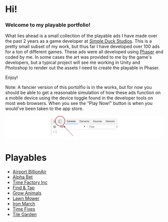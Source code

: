 # Hi!
### Welcome to my playable portfolio!
What lies ahead is a small collection of the playable ads I have made over the past 2 years as a game developer at [Simple Duck Studios](https://www.simpleduckstudios.com/). This is a pretty small subset of my work, but thus far I have developed over 100 ads for a ton of different games. These ads were all developed using [Phaser](https://phaser.io/) and coded by me. In some cases the art was provided to me by the game's developers, but a typical project will see me working in Unity and Photoshop to render out the assets I need to create the playable in Phaser. 

Enjoy!

Note: A fancier version of this portolfio is in the works, but for now you should be able to get a reasonable simulation of how these ads function on a mobile device using the device toggle found in the developer tools on most web browsers. When you see the "Play Now!" button is when you would've been taken to the app store.  

![Device Toggle Highlight](/images/device_toolbar.png)


# Playables
- [Airport BillionAir](https://darzzler.github.io/PlayablePortfolio/playables/air_sdmip_choosePilot_00_en_play.html)
- [Alpha Bet](https://darzzler.github.io/PlayablePortfolio/playables/alp_sdmip_words_00_en_play.html)
- [Time Factory Inc](https://darzzler.github.io/PlayablePortfolio/playables/fac_sdmip_cavemen_00_en_play_AL.html)
- [Find & Tap](https://darzzler.github.io/PlayablePortfolio/playables/fnt_sdmip_5items_en_play_AL.html)
- [Grow Animals](https://darzzler.github.io/PlayablePortfolio/playables/grw_sdmip_dino_00_en_play.html)
- [Lawn Mower](https://darzzler.github.io/PlayablePortfolio/playables/lwn_sdmip_wheat_00_en_play.html)
- [Iron March](https://darzzler.github.io/PlayablePortfolio/playables/pls_sdmip_plane_00_en_play.html)
- [Time Fixes](https://darzzler.github.io/PlayablePortfolio/playables/tif_sdmip_ambulance_00_en_play.html)
- [Tile Garden](https://darzzler.github.io/PlayablePortfolio/playables/til_sdmip_match3_00_en_play.html)
